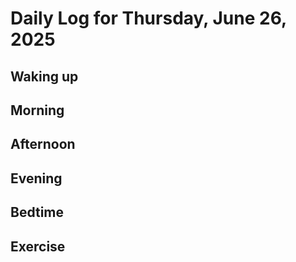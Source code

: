 # Daily Log for Thursday, June 26, 2025

## Waking up

## Morning

## Afternoon

## Evening

## Bedtime

## Exercise
